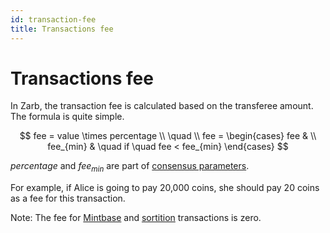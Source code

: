 ```yaml
---
id: transaction-fee
title: Transactions fee
---
```


# Transactions fee

In Zarb, the transaction fee is calculated based on the transferee amount. The formula is quite
simple.

$$
fee = value \times percentage
\\
\quad
\\
fee =
\begin{cases}
fee & \\
fee_{min} &  \quad if \quad fee < fee_{min}
\end{cases}
$$

$percentage$ and $fee_{min}$ are part of [consensus parameters](./learn-genesis.md).

For example, if Alice is going to pay 20,000 coins, she should pay 20 coins as a fee for this
transaction.

Note: The fee for [Mintbase](transaction-mintbase.md) and [sortition](transaction-sortition.md)
transactions is zero.

